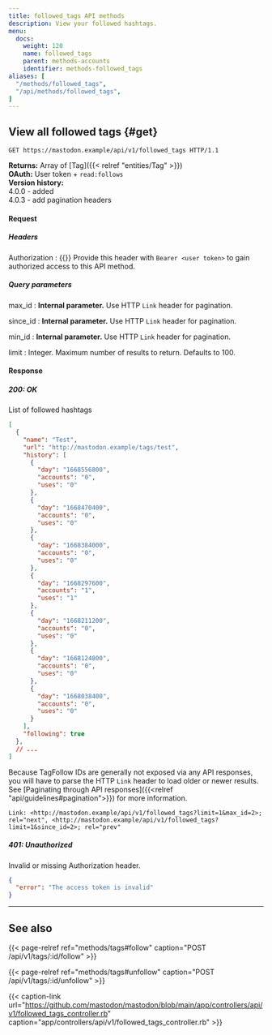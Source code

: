 ```yaml
---
title: followed_tags API methods
description: View your followed hashtags.
menu:
  docs:
    weight: 120
    name: followed_tags
    parent: methods-accounts
    identifier: methods-followed_tags
aliases: [
  "/methods/followed_tags",
  "/api/methods/followed_tags",
]
---
```


## View all followed tags {#get}

```http
GET https://mastodon.example/api/v1/followed_tags HTTP/1.1
```

**Returns:** Array of [Tag]({{< relref "entities/Tag" >}})\
**OAuth:** User token + `read:follows`\
**Version history:**\
4.0.0 - added\
4.0.3 - add pagination headers <!-- TODO: https://github.com/mastodon/mastodon/pull/20861 -->

#### Request

##### Headers

Authorization
: {{<required>}} Provide this header with `Bearer <user token>` to gain authorized access to this API method.

##### Query parameters

max_id 
: **Internal parameter.** Use HTTP `Link` header for pagination.

since_id
: **Internal parameter.** Use HTTP `Link` header for pagination.

min_id
: **Internal parameter.** Use HTTP `Link` header for pagination.

limit
: Integer. Maximum number of results to return. Defaults to 100.

#### Response
##### 200: OK

List of followed hashtags

```json
[
  {
    "name": "Test",
    "url": "http://mastodon.example/tags/test",
    "history": [
      {
        "day": "1668556800",
        "accounts": "0",
        "uses": "0"
      },
      {
        "day": "1668470400",
        "accounts": "0",
        "uses": "0"
      },
      {
        "day": "1668384000",
        "accounts": "0",
        "uses": "0"
      },
      {
        "day": "1668297600",
        "accounts": "1",
        "uses": "1"
      },
      {
        "day": "1668211200",
        "accounts": "0",
        "uses": "0"
      },
      {
        "day": "1668124800",
        "accounts": "0",
        "uses": "0"
      },
      {
        "day": "1668038400",
        "accounts": "0",
        "uses": "0"
      }
    ],
    "following": true
  },
  // ...
]
```

Because TagFollow IDs are generally not exposed via any API responses, you will have to parse the HTTP `Link` header to load older or newer results. See [Paginating through API responses]({{<relref "api/guidelines#pagination">}}) for more information.

```http
Link: <http://mastodon.example/api/v1/followed_tags?limit=1&max_id=2>; rel="next", <http://mastodon.example/api/v1/followed_tags?limit=1&since_id=2>; rel="prev"
```

##### 401: Unauthorized

Invalid or missing Authorization header.

```json
{
  "error": "The access token is invalid"
}
```

---

## See also

{{< page-relref ref="methods/tags#follow" caption="POST /api/v1/tags/:id/follow" >}}

{{< page-relref ref="methods/tags#unfollow" caption="POST /api/v1/tags/:id/unfollow" >}}

{{< caption-link url="https://github.com/mastodon/mastodon/blob/main/app/controllers/api/v1/followed_tags_controller.rb" caption="app/controllers/api/v1/followed_tags_controller.rb" >}}
